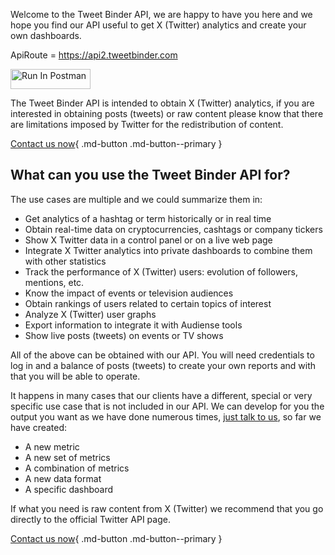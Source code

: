 Welcome to the Tweet Binder API, we are happy to have you here and we hope you find our API useful to get X (Twitter) analytics and create your own dashboards.

ApiRoute = https://api2.tweetbinder.com

[<img src="https://run.pstmn.io/button.svg" alt="Run In Postman" style="width: 128px; height: 32px;">](https://god.gw.postman.com/run-collection/2737732-d4122515-189c-4d92-a7e7-ec3cf7e2d98a?action=collection%2Ffork&source=rip_markdown&collection-url=entityId%3D2737732-d4122515-189c-4d92-a7e7-ec3cf7e2d98a%26entityType%3Dcollection%26workspaceId%3D629aa3ea-c1a9-4791-a920-e495a79fadec)

The Tweet Binder API is intended to obtain X (Twitter) analytics, if you are interested in obtaining posts (tweets) or raw content please know that there are limitations imposed by Twitter for the redistribution of content.

[Contact us now](mailto:javier.abrego@audiense.com){ .md-button .md-button--primary }

## What can you use the Tweet Binder API for?

The use cases are multiple and we could summarize them in:

- Get analytics of a hashtag or term historically or in real time
- Obtain real-time data on cryptocurrencies, cashtags or company tickers
- Show X Twitter data in a control panel or on a live web page
- Integrate X Twitter analytics into private dashboards to combine them with other statistics
- Track the performance of X (Twitter) users: evolution of followers, mentions, etc.
- Know the impact of events or television audiences
- Obtain rankings of users related to certain topics of interest
- Analyze X (Twitter) user graphs
- Export information to integrate it with Audiense tools
- Show live posts (tweets) on events or TV shows

All of the above can be obtained with our API. You will need credentials to log in and a balance of posts (tweets) to create your own reports and with that you will be able to operate.

It happens in many cases that our clients have a different, special or very specific use case that is not included in our API. We can develop for you the output you want as we have done numerous times, [just talk to us](https://www.tweetbinder.com/api/), so far we have created:

- A new metric
- A new set of metrics
- A combination of metrics
- A new data format
- A specific dashboard

If what you need is raw content from X (Twitter) we recommend that you go directly to the official Twitter API page.

[Contact us now](mailto:javier.abrego@audiense.com){ .md-button .md-button--primary }
